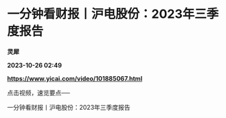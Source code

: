 # 一分钟看财报丨沪电股份：2023年三季度报告
**灵犀**

**2023-10-26 02:49**

**https://www.yicai.com/video/101885067.html**

点击视频，速览要点──

一分钟看财报丨沪电股份：2023年三季度报告